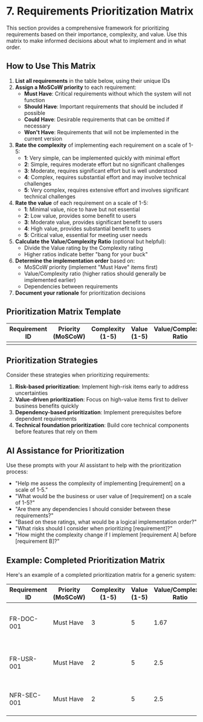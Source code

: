 # 7. Requirements Prioritization Matrix

This section provides a comprehensive framework for prioritizing requirements based on their importance, complexity, and value. Use this matrix to make informed decisions about what to implement and in what order.

## How to Use This Matrix

1. **List all requirements** in the table below, using their unique IDs
2. **Assign a MoSCoW priority** to each requirement:
   - **Must Have**: Critical requirements without which the system will not function
   - **Should Have**: Important requirements that should be included if possible
   - **Could Have**: Desirable requirements that can be omitted if necessary
   - **Won't Have**: Requirements that will not be implemented in the current version
3. **Rate the complexity** of implementing each requirement on a scale of 1-5:
   - **1**: Very simple, can be implemented quickly with minimal effort
   - **2**: Simple, requires moderate effort but no significant challenges
   - **3**: Moderate, requires significant effort but is well understood
   - **4**: Complex, requires substantial effort and may involve technical challenges
   - **5**: Very complex, requires extensive effort and involves significant technical challenges
4. **Rate the value** of each requirement on a scale of 1-5:
   - **1**: Minimal value, nice to have but not essential
   - **2**: Low value, provides some benefit to users
   - **3**: Moderate value, provides significant benefit to users
   - **4**: High value, provides substantial benefit to users
   - **5**: Critical value, essential for meeting user needs
5. **Calculate the Value/Complexity Ratio** (optional but helpful):
   - Divide the Value rating by the Complexity rating
   - Higher ratios indicate better "bang for your buck"
6. **Determine the implementation order** based on:
   - MoSCoW priority (implement "Must Have" items first)
   - Value/Complexity ratio (higher ratios should generally be implemented earlier)
   - Dependencies between requirements
7. **Document your rationale** for prioritization decisions

## Prioritization Matrix Template

| Requirement ID | Priority (MoSCoW) | Complexity (1-5) | Value (1-5) | Value/Complexity Ratio | Implementation Order | Rationale/Notes |
|----------------|-------------------|------------------|-------------|------------------------|----------------------|-----------------|
| <ID>           | <Priority>        | <Complexity>     | <Value>     | <Ratio>                | <Order>              | <Notes>         |

## Prioritization Strategies

Consider these strategies when prioritizing requirements:

1. **Risk-based prioritization**: Implement high-risk items early to address uncertainties
2. **Value-driven prioritization**: Focus on high-value items first to deliver business benefits quickly
3. **Dependency-based prioritization**: Implement prerequisites before dependent requirements
4. **Technical foundation prioritization**: Build core technical components before features that rely on them

## AI Assistance for Prioritization

Use these prompts with your AI assistant to help with the prioritization process:

- "Help me assess the complexity of implementing [requirement] on a scale of 1-5."
- "What would be the business or user value of [requirement] on a scale of 1-5?"
- "Are there any dependencies I should consider between these requirements?"
- "Based on these ratings, what would be a logical implementation order?"
- "What risks should I consider when prioritizing [requirement]?"
- "How might the complexity change if I implement [requirement A] before [requirement B]?"

## Example: Completed Prioritization Matrix

Here's an example of a completed prioritization matrix for a generic system:

| Requirement ID | Priority (MoSCoW) | Complexity (1-5) | Value (1-5) | Value/Complexity Ratio | Implementation Order | Rationale/Notes |
|----------------|-------------------|------------------|-------------|------------------------|----------------------|-----------------|
| FR-DOC-001     | Must Have         | 3                | 5           | 1.67                   | 1                    | Integration is core functionality needed for the system to work |
| FR-USR-001     | Must Have         | 2                | 5           | 2.5                    | 2                    | User authentication is essential for security and access control |
| NFR-SEC-001    | Must Have         | 2                | 5           | 2.5                    | 3                    | HTTPS is required for secure communications |
